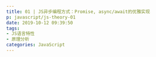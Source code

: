 ```yaml
---
title: 01 | JS异步编程方式：Promise, async/await的优雅实现
p: javascript/js-theory-01
date: 2019-10-12 09:39:50
tags:
- JS语言特性
- 原理分析
categories: JavaScript
---
```



